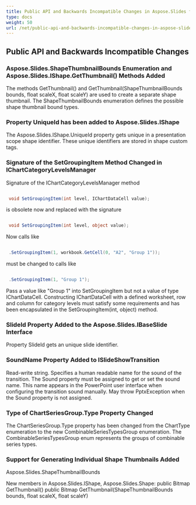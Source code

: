 ```yaml
---
title: Public API and Backwards Incompatible Changes in Aspose.Slides for .NET 14.3.0
type: docs
weight: 50
url: /net/public-api-and-backwards-incompatible-changes-in-aspose-slides-for-net-14-3-0/
---
```


## **Public API and Backwards Incompatible Changes**
### **Aspose.Slides.ShapeThumbnailBounds Enumeration and Aspose.Slides.IShape.GetThumbnail() Methods Added**
The methods GetThumbnail() and GetThumbnail(ShapeThumbnailBounds bounds, float scaleX, float scaleY) are used to create a separate shape thumbnail. The ShapeThumbnailBounds enumeration defines the possible shape thumbnail bound types.
### **Property UniqueId has been added to Aspose.Slides.IShape**
The Aspose.Slides.IShape.UniqueId property gets unique in a presentation scope shape identifier. These unique identifiers are stored in shape custom tags.
### **Signature of the SetGroupingItem Method Changed in IChartCategoryLevelsManager**
Signature of the IChartCategoryLevelsManager method

``` csharp

 void SetGroupingItem(int level, IChartDataCell value);

``` 

is obsolete now and replaced with the signature

``` csharp

 void SetGroupingItem(int level, object value);

``` 

Now calls like

``` csharp

 .SetGroupingItem(1, workbook.GetCell(0, "A2", "Group 1"));

``` 

must be changed to calls like

``` csharp

 .SetGroupingItem(1, "Group 1");

``` 

Pass a value like "Group 1" into SetGroupingItem but not a value of type IChartDataCell. Constructing IChartDataCell with a defined worksheet, row and column for category levels must satisfy some requirements and has been encapsulated in the SetGroupingItem(int, object) method.
### **SlideId Property Added to the Aspose.Slides.IBaseSlide Interface**
Property SlideId gets an unique slide identifier.
### **SoundName Property Added to ISlideShowTransition**
Read-write string. Specifies a human readable name for the sound of the transition. The Sound property must be assigned to get or set the sound name. This name appears in the PowerPoint user interface when configuring the transition sound manually. May throw PptxException when the Sound property is not assigned.
### **Type of ChartSeriesGroup.Type Property Changed**
The ChartSeriesGroup.Type property has been changed from the ChartType enumeration to the new CombinableSeriesTypesGroup enumeration. The CombinableSeriesTypesGroup enum represents the groups of combinable series types.
### **Support for Generating Individual Shape Thumbnails Added**
Aspose.Slides.ShapeThumbnailBounds

New members in Aspose.Slides.IShape, Aspose.Slides.Shape:
public Bitmap GetThumbnail()
public Bitmap GetThumbnail(ShapeThumbnailBounds bounds, float scaleX, float scaleY)
